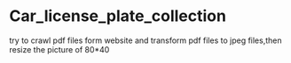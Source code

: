 # Car_license_plate_collection
try to crawl pdf files form website and transform pdf files to jpeg files,then resize the picture of 80*40
